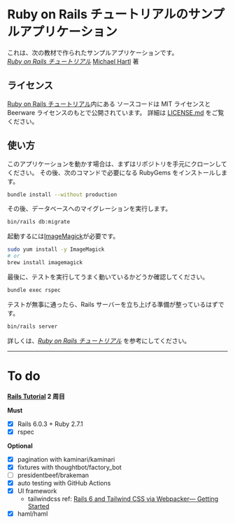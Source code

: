 # Ruby on Rails チュートリアルのサンプルアプリケーション

これは、次の教材で作られたサンプルアプリケーションです。  
[_Ruby on Rails チュートリアル_](https://railstutorial.jp/)
[Michael Hartl](http://www.michaelhartl.com/) 著

## ライセンス

[Ruby on Rails チュートリアル](https://railstutorial.jp/)内にある
ソースコードは MIT ライセンスと Beerware ライセンスのもとで公開されています。
詳細は [LICENSE.md](LICENSE.md) をご覧ください。

## 使い方

このアプリケーションを動かす場合は、まずはリポジトリを手元にクローンしてください。
その後、次のコマンドで必要になる RubyGems をインストールします。

```bash
bundle install --without production
```

その後、データベースへのマイグレーションを実行します。

```bash
bin/rails db:migrate
```

起動するには[ImageMagick](https://imagemagick.org/index.php)が必要です。

```bash
sudo yum install -y ImageMagick
# or
brew install imagemagick
```

最後に、テストを実行してうまく動いているかどうか確認してください。

```bash
bundle exec rspec
```

テストが無事に通ったら、Rails サーバーを立ち上げる準備が整っているはずです。

```bash
bin/rails server
```

詳しくは、[_Ruby on Rails チュートリアル_](https://railstutorial.jp/)
を参考にしてください。

<hr>

# To do

**[Rails Tutorial](https://railstutorial.jp/) 2 周目**

**Must**

- [x] Rails 6.0.3 + Ruby 2.7.1
- [x] rspec

**Optional**

- [x] pagination with kaminari/kaminari
- [x] fixtures with thoughtbot/factory_bot
- [ ] presidentbeef/brakeman
- [x] auto testing with GitHub Actions
- [x] UI framework
  - tailwindcss
    ref: [Rails 6 and Tailwind CSS via Webpacker— Getting Started](https://medium.com/@davidteren/rails-6-and-tailwindcss-getting-started-42ba59e45393)
- [x] haml/haml
